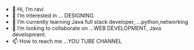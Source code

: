 - 👋 Hi, I’m ravi
- 👀 I’m interested in ... DESIGNING
- 🌱 I’m currently learning Java full stack developer, ...python,networking
- 💞️ I’m looking to collaborate on ...WEB DEVELOPMENT, Java development.
- 📫 How to reach me ...YOU TUBE CHANNEL

<!---
Savanthravi/Savanthravi is a ✨ special ✨ repository because its `README.md` (this file) appears on your GitHub profile.
You can click the Preview link to take a look at your changes.
--->
